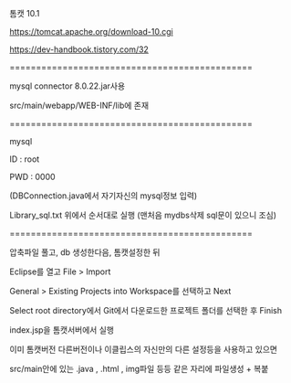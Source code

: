 톰캣 10.1

https://tomcat.apache.org/download-10.cgi

https://dev-handbook.tistory.com/32

==============================================

mysql connector 8.0.22.jar사용

src/main/webapp/WEB-INF/lib에 존재

==============================================

mysql 

ID : root 

PWD : 0000

(DBConnection.java에서 자기자신의 mysql정보 입력)

Library_sql.txt   위에서 순서대로 실행 (맨처음 mydbs삭제 sql문이 있으니 조심)

==============================================

압축파일 풀고, db 생성한다음, 톰캣설정한 뒤

Eclipse를 열고 File > Import

General > Existing Projects into Workspace를 선택하고 Next

Select root directory에서 Git에서 다운로드한 프로젝트 폴더를 선택한 후 Finish

index.jsp을 톰캣서버에서 실행




이미 톰캣버전 다른버전이나 이클립스의 자신만의 다른 설정등을 사용하고 있으면

src/main안에 있는 .java , .html , img파일 등등 같은 자리에 파일생성 + 복붙
